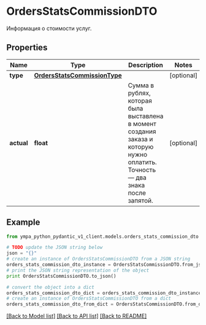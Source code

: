 # OrdersStatsCommissionDTO

Информация о стоимости услуг.

## Properties
Name | Type | Description | Notes
------------ | ------------- | ------------- | -------------
**type** | [**OrdersStatsCommissionType**](OrdersStatsCommissionType.md) |  | [optional] 
**actual** | **float** | Сумма в рублях, которая была выставлена в момент создания заказа и которую нужно оплатить. Точность — два знака после запятой.  | [optional] 

## Example

```python
from ympa_python_pydantic_v1_client.models.orders_stats_commission_dto import OrdersStatsCommissionDTO

# TODO update the JSON string below
json = "{}"
# create an instance of OrdersStatsCommissionDTO from a JSON string
orders_stats_commission_dto_instance = OrdersStatsCommissionDTO.from_json(json)
# print the JSON string representation of the object
print OrdersStatsCommissionDTO.to_json()

# convert the object into a dict
orders_stats_commission_dto_dict = orders_stats_commission_dto_instance.to_dict()
# create an instance of OrdersStatsCommissionDTO from a dict
orders_stats_commission_dto_from_dict = OrdersStatsCommissionDTO.from_dict(orders_stats_commission_dto_dict)
```
[[Back to Model list]](../README.md#documentation-for-models) [[Back to API list]](../README.md#documentation-for-api-endpoints) [[Back to README]](../README.md)


